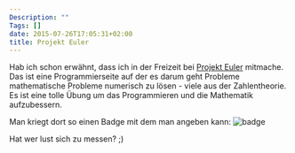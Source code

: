 ```yaml
---
Description: ""
Tags: []
date: 2015-07-26T17:05:31+02:00
title: Projekt Euler
---
```


Hab ich schon erwähnt, dass ich in der Freizeit bei [Projekt Euler](https://projecteuler.net) mitmache.   Das ist eine Programmierseite auf der es darum geht Probleme mathematische Probleme numerisch zu lösen - viele aus der Zahlentheorie. Es ist eine tolle Übung um das Programmieren und die Mathematik aufzubessern.

Man kriegt dort so einen Badge mit dem man angeben kann: ![badge]( https://projecteuler.net/profile/cager.png )

Hat wer lust sich zu messen? ;)
